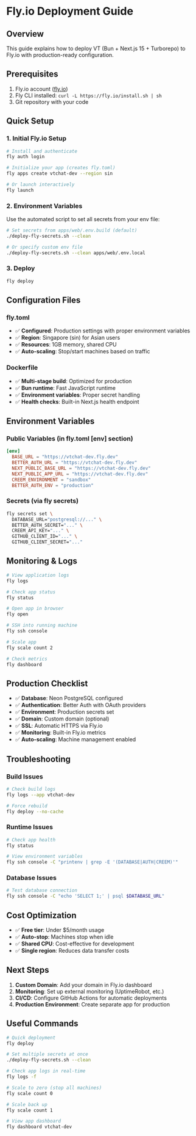 # Fly.io Deployment Guide

## Overview

This guide explains how to deploy VT (Bun + Next.js 15 + Turborepo) to Fly.io with production-ready configuration.

## Prerequisites

1. Fly.io account ([fly.io](https://fly.io))
2. Fly CLI installed: `curl -L https://fly.io/install.sh | sh`
3. Git repository with your code

## Quick Setup

### 1. Initial Fly.io Setup

```bash
# Install and authenticate
fly auth login

# Initialize your app (creates fly.toml)
fly apps create vtchat-dev --region sin

# Or launch interactively
fly launch
```

### 2. Environment Variables

Use the automated script to set all secrets from your env file:

```bash
# Set secrets from apps/web/.env.build (default)
./deploy-fly-secrets.sh --clean

# Or specify custom env file
./deploy-fly-secrets.sh --clean apps/web/.env.local
```

### 3. Deploy

```bash
fly deploy
```

## Configuration Files

### fly.toml

- ✅ **Configured**: Production settings with proper environment variables
- ✅ **Region**: Singapore (sin) for Asian users
- ✅ **Resources**: 1GB memory, shared CPU
- ✅ **Auto-scaling**: Stop/start machines based on traffic

### Dockerfile

- ✅ **Multi-stage build**: Optimized for production
- ✅ **Bun runtime**: Fast JavaScript runtime
- ✅ **Environment variables**: Proper secret handling
- ✅ **Health checks**: Built-in Next.js health endpoint

## Environment Variables

### Public Variables (in fly.toml [env] section)

```toml
[env]
  BASE_URL = "https://vtchat-dev.fly.dev"
  BETTER_AUTH_URL = "https://vtchat-dev.fly.dev"
  NEXT_PUBLIC_BASE_URL = "https://vtchat-dev.fly.dev"
  NEXT_PUBLIC_APP_URL = "https://vtchat-dev.fly.dev"
  CREEM_ENVIRONMENT = "sandbox"
  BETTER_AUTH_ENV = "production"
```

### Secrets (via fly secrets)

```bash
fly secrets set \
  DATABASE_URL="postgresql://..." \
  BETTER_AUTH_SECRET="..." \
  CREEM_API_KEY="..." \
  GITHUB_CLIENT_ID="..." \
  GITHUB_CLIENT_SECRET="..."
```

## Monitoring & Logs

```bash
# View application logs
fly logs

# Check app status
fly status

# Open app in browser
fly open

# SSH into running machine
fly ssh console

# Scale app
fly scale count 2

# Check metrics
fly dashboard
```

## Production Checklist

- ✅ **Database**: Neon PostgreSQL configured
- ✅ **Authentication**: Better Auth with OAuth providers
- ✅ **Environment**: Production secrets set
- ✅ **Domain**: Custom domain (optional)
- ✅ **SSL**: Automatic HTTPS via Fly.io
- ✅ **Monitoring**: Built-in Fly.io metrics
- ✅ **Auto-scaling**: Machine management enabled

## Troubleshooting

### Build Issues

```bash
# Check build logs
fly logs --app vtchat-dev

# Force rebuild
fly deploy --no-cache
```

### Runtime Issues

```bash
# Check app health
fly status

# View environment variables
fly ssh console -C "printenv | grep -E '(DATABASE|AUTH|CREEM)'"
```

### Database Issues

```bash
# Test database connection
fly ssh console -C "echo 'SELECT 1;' | psql $DATABASE_URL"
```

## Cost Optimization

- ✅ **Free tier**: Under $5/month usage
- ✅ **Auto-stop**: Machines stop when idle
- ✅ **Shared CPU**: Cost-effective for development
- ✅ **Single region**: Reduces data transfer costs

## Next Steps

1. **Custom Domain**: Add your domain in Fly.io dashboard
2. **Monitoring**: Set up external monitoring (UptimeRobot, etc.)
3. **CI/CD**: Configure GitHub Actions for automatic deployments
4. **Production Environment**: Create separate app for production

## Useful Commands

```bash
# Quick deployment
fly deploy

# Set multiple secrets at once
./deploy-fly-secrets.sh --clean

# Check app logs in real-time
fly logs -f

# Scale to zero (stop all machines)
fly scale count 0

# Scale back up
fly scale count 1

# View app dashboard
fly dashboard vtchat-dev
```
